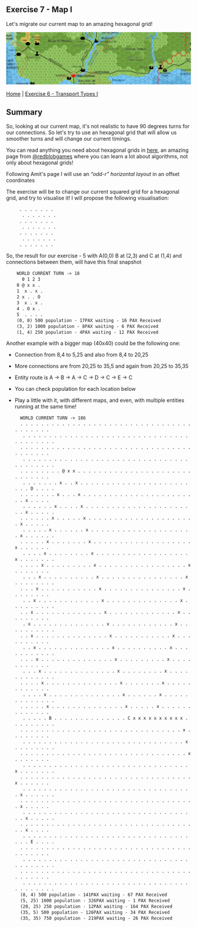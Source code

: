 ## Exercise 7 - Map I

Let's migrate our current map to an amazing hexagonal grid!

<kbd> <img src="exercise_7_header.png" /> </kbd>

[Home](../README.md) | [Exercise 6 - Transport Types I](exercise-6.md)

## Summary

So, looking at our current map, it's not realistic to have 90 degrees turns for our connections. So let's try to use an
hexagonal grid that will allow us smoother turns and will change our current timings.

You can read anything you need about hexagonal grids in [here](https://www.redblobgames.com/grids/hexagons/), an amazing
page from [@redblobgames](https://github.com/redblobgames) where you can learn a lot about algorithms, not only about
hexagonal grids!

Following Amit's page I will use an _“odd-r” horizontal layout_ in an offset coordinates

The exercise will be to change our current squared grid for a hexagonal grid, and try to visualise it! I will propose
the following visualisation:

         . . . . . . .
          . . . . . . .
         . . . . . . .
          . . . . . . .
         . . . . . . .
          . . . . . . .
         . . . . . . .

So, the result for our exercise - 5 with A(0,0) B at (2,3) and C at (1,4) and connections between them, will have this final snapshot

        WORLD CURRENT TURN -> 18
          0 1 2 3
        0 @ x x . 
        1  x . x . 
        2 x . . O 
        3  x . x . 
        4 . O x . 
        5  . . . . 
        (0, 0) 500 population - 17PAX waiting - 16 PAX Received
        (3, 2) 1000 population - 8PAX waiting - 6 PAX Received
        (1, 4) 250 population - 4PAX waiting - 12 PAX Received

Another example with a bigger map (40x40) could be the following one:

* Connection from 8,4 to 5,25 and also from 8,4 to 20,25
* More connections are from 20,25 to 35,5 and again from 20,25 to 35,35
* Entity route is A -> B -> A -> C -> D -> C -> E -> C
* You can check population for each location below
* Play a little with it, with different maps, and even, with multiple entities running at the same time!


        WORLD CURRENT TURN -> 186
        . . . . . . . . . . . . . . . . . . . . . . . . . . . . . . . . . . . . . . . .
         . . . . . . . . . . . . . . . . . . . . . . . . . . . . . . . . . . . . . . . .
        . . . . . . . . . . . . . . . . . . . . . . . . . . . . . . . . . . . . . . . .
         . . . . . . . . . . . . . . . . . . . . . . . . . . . . . . . . . . . . . . . .
        . . . . . . . . @ x x . . . . . . . . . . . . . . . . . . . . . . . . . . . . .
         . . . . . . . x . . x . . . . . . . . . . . . . . . . . . . . . . . . D . . . .
        . . . . . . . x . . . x . . . . . . . . . . . . . . . . . . . . . . . x . . . .
         . . . . . . x . . . . x . . . . . . . . . . . . . . . . . . . . . . x . . . . .
        . . . . . . x . . . . . x . . . . . . . . . . . . . . . . . . . . . x . . . . .
         . . . . . x . . . . . . x . . . . . . . . . . . . . . . . . . . . x . . . . . .
        . . . . . x . . . . . . . x . . . . . . . . . . . . . . . . . . . x . . . . . .
         . . . . x . . . . . . . . x . . . . . . . . . . . . . . . . . . x . . . . . . .
        . . . . x . . . . . . . . . x . . . . . . . . . . . . . . . . . x . . . . . . .
         . . . x . . . . . . . . . . x . . . . . . . . . . . . . . . . x . . . . . . . .
        . . . x . . . . . . . . . . . x . . . . . . . . . . . . . . . x . . . . . . . .
         . . x . . . . . . . . . . . . x . . . . . . . . . . . . . . x . . . . . . . . .
        . . x . . . . . . . . . . . . . x . . . . . . . . . . . . . x . . . . . . . . .
         . x . . . . . . . . . . . . . . x . . . . . . . . . . . . x . . . . . . . . . .
        . . x . . . . . . . . . . . . . . x . . . . . . . . . . . x . . . . . . . . . .
         . . x . . . . . . . . . . . . . . x . . . . . . . . . . x . . . . . . . . . . .
        . . . x . . . . . . . . . . . . . . x . . . . . . . . . x . . . . . . . . . . .
         . . . x . . . . . . . . . . . . . . x . . . . . . . . x . . . . . . . . . . . .
        . . . . x . . . . . . . . . . . . . . x . . . . . . . x . . . . . . . . . . . .
         . . . . x . . . . . . . . . . . . . . x . . . . . . x . . . . . . . . . . . . .
        . . . . . x . . . . . . . . . . . . . . x . . . . . x . . . . . . . . . . . . .
         . . . . . B . . . . . . . . . . . . . . C x x x x x x x x x x . . . . . . . . .
        . . . . . . . . . . . . . . . . . . . . . . . . . . . . . . . x . . . . . . . .
         . . . . . . . . . . . . . . . . . . . . . . . . . . . . . . . x . . . . . . . .
        . . . . . . . . . . . . . . . . . . . . . . . . . . . . . . . . x . . . . . . .
         . . . . . . . . . . . . . . . . . . . . . . . . . . . . . . . . x . . . . . . .
        . . . . . . . . . . . . . . . . . . . . . . . . . . . . . . . . . x . . . . . .
         . . . . . . . . . . . . . . . . . . . . . . . . . . . . . . . . . x . . . . . .
        . . . . . . . . . . . . . . . . . . . . . . . . . . . . . . . . . . x . . . . .
         . . . . . . . . . . . . . . . . . . . . . . . . . . . . . . . . . . x . . . . .
        . . . . . . . . . . . . . . . . . . . . . . . . . . . . . . . . . . . x . . . .
         . . . . . . . . . . . . . . . . . . . . . . . . . . . . . . . . . . . E . . . .
        . . . . . . . . . . . . . . . . . . . . . . . . . . . . . . . . . . . . . . . .
         . . . . . . . . . . . . . . . . . . . . . . . . . . . . . . . . . . . . . . . .
        . . . . . . . . . . . . . . . . . . . . . . . . . . . . . . . . . . . . . . . .
         . . . . . . . . . . . . . . . . . . . . . . . . . . . . . . . . . . . . . . . .
        (8, 4) 500 population - 141PAX waiting - 67 PAX Received
        (5, 25) 1000 population - 326PAX waiting - 1 PAX Received
        (20, 25) 250 population - 12PAX waiting - 164 PAX Received
        (35, 5) 500 population - 126PAX waiting - 34 PAX Received
        (35, 35) 750 population - 219PAX waiting - 26 PAX Received

